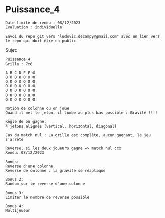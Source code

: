 # Puissance_4

    Date limite de rendu : 08/12/2023 
    Evaluation : individuelle 

    Envoi du repo git vers "ludovic.decampy@gmail.com" avec un lien vers le repo qui doit être en public.

Sujet:

    Puissance 4 
    Grille : 7x6 

    A B C D E F G 
    O O O O O O O 
    O O O O O O O 
    O O O O O O O 
    O O O O O O O 
    O O O O O O O 
    O O O O O O O 

    Notion de colonne ou on joue 
    Quand il met le jeton, il tombe au plus bas possible : Gravité !!!!

    Règle de on gagne: 
    4 jetons alignés (vertical, horizontal, diagonal)

    Cas du match nul : La grille est complète, aucun gagnant, le jeu s'arrête 

    Reverse, si les deux joueurs gagne => match nul ccx
    Rendu: 08/12/2023 

    Bonus: 
    Reverse d'une colonne
    Reverse de colonne : la gravité se réaplique

    Bonus 2: 
    Random sur le reverse d'une colonne 

    Bonus 3: 
    Limiter le nombre de reverse possible
    
    Bonus 4: 
    Multijoueur 
